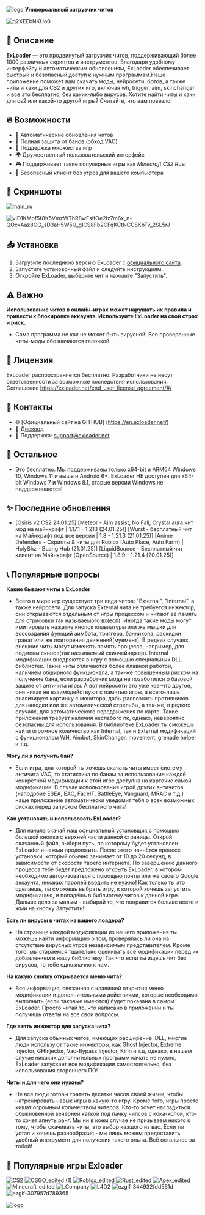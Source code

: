  ![logo](https://github.com/user-attachments/assets/64d33f7f-9a0b-4815-b84b-b37cfdff259b)  **Универсальный загрузчик читов**

![q2XEEbNKUo0](https://github.com/user-attachments/assets/768792b1-36e8-4df4-ae61-baf94e0a765b)


## 📌 Описание
**ExLoader** — это продвинутый загрузчик читов, поддерживающий более 1000 различных скриптов и инструментов. Благодаря удобному интерфейсу и автоматическим обновлениям, ExLoader обеспечивает быстрый и безопасный доступ к нужным программам.Наше приложение поможет вам скачать моды, нейросети, ботов, а также читы и хаки для CS2 и других игр, включая wh, trigger, aim, skinchanger и все это бесплатно, без каких-либо вирусов. Хотите найти читы и хаки для cs2 или какой-то другой игры? Считайте, что вам повезло!

## 🔥 Возможности
- 🔄 Автоматические обновления читов
- 🔐 Полная защита от банов (обход VAC)
- 🎯 Поддержка множества игр
- 🌍 Дружественный пользовательский интерфейс
- 🎮 Поддерживает такие популярные игры как *Minecraft* *CS2* *Rust* 
- 🚨 Безопасный клиент без угроз для вашего компьютера

## 📸 Скриншоты
  ![main_ru](https://github.com/user-attachments/assets/b2e3685c-82af-4b7d-b8f5-c2e67dcc3a2a)

 ![vID1KMpf5f8K5VmzWThR8wFslfOe2Iz7m6x_n-QOcxAaz8OG_sD3aH5W5U_gICS8Fb2CFqKCtNCC8KbTv_2SL5rJ](https://github.com/user-attachments/assets/90b85980-43b5-4d78-95df-5dcc9f34fb9e)


## 📥 Установка
1. Загрузите последнюю версию ExLoader с [официального сайта](https://en.exloader.net/).
2. Запустите установочный файл и следуйте инструкциям.
3. Откройте ExLoader, выберите чит и нажмите "Запустить".

## ⚠️ Важно
**Использование читов в онлайн-играх может нарушать их правила и привести к блокировке аккаунта. Используйте ExLoader на свой страх и риск.**
- Сама программа не как не может быть вирусной! Все проверенные читы-моды обозначаются галочкой.

## 📄 Лицензия
ExLoader распространяется бесплатно. Разработчики не несут ответственности за возможные последствия использования.
Соглашение https://exloader.net/end_user_license_agreement/#/

## 💬 Контакты
- 🌐 [Официальный сайт на GITHUB] (https://en.exloader.net/)
- 📢 [Дискорд](https://discord.gg/exloader)
- 📨 Поддержка: support@exloader.net

## 📣 Остальное
- Это бесплатно. Мы поддерживаем только x64-bit и ARM64 Windows 10, Windows 11 и выше и Android 6+. ExLoader НЕ доступен для x64-bit Windows 7 и Windows 8.1, старые версии Windows не поддерживаются!

## ✨ Последние обновления
- [Osiris v2 CS2 24.01.25] [Meteor - Aim assist, No Fall, Crystal aura чит мод на майнкрафт | 1.17.1 - 1.21.1 (24.01.25)] [Wurst - бесплатный чит на Майнкрафт под все версии | 1.8 - 1.21.3 (21.01.25)] [Anime Defenders - Скрипты & читы для Roblox (Auto Place, Auto Farm) | HolyShz - Buang Hub (21.01.25)] [LiquidBounce - Бесплатный чит клиент на Майнкрафт (OpenSource) | 1.8.9 - 1.21.4 (20.01.25)]

## 📞 Популярные вопросы
 **Какие бывают читы в ExLoader**
- Всего в мире игр существует три вида читов: "External", "Internal", а также нейросети. Для запуска External чита не требуется инжектор, они открываются отдельным от игры процессом и читают её память для отрисовки так называемого вх(есп). Иногда такие моды могут имитировать нажатие кнопок клавиатуры или же мышки для воссоздания функций аимбота, триггера, баннихопа, раскидки гранат или же повторения движений(мувмент). В редких случаях внешние читы могут изменять память процесса, например, для подмены скинов(так называемый скинчейнджер). Internal модификации внедряются в игру с помощью специальных DLL библиотек. Такие читы отличаются более плавной работой, наличием обширного функционала, а так-же повышенным риском на получение бана, если разработчик мода не позаботился о базовой защите от античита игры. А вот нейросети это уже кое-что другое, они никак не взаимодействуют с памятью игры, а всего-лишь анализирует картинку с монитора, дабы распознать противников для наводки или же автоматической стрельбы, а так-же, в редких случаях, для автоматического передвижения по карте. Такие приложения требует наличия неслабого пк, однако, невероятно безопасны для использования. В библиотеке ExLoader ты сможешь найти огромное количество как Internal, так и External модификаций с функционалом WH, Aimbot, SkinChanger, movement, grenade helper и т.д.

**Могу ли я получить бан?**
- Если игра, для которой ты хочешь скачать читы имеет систему античита VAC, то статистика по банам за использование каждой конкретной модификации к этой игре доступна на карточке самой модификации. В случае использования игрой других античитов (наподобие ESEA, EAC, FaceIT, BattleEye, Vanguard, MRAC и т.д.) наше приложение автоматически уведомит тебя о всех возможных рисках перед запуском бесплатного чита!

**Как установить и использовать ExLoader?**
- Для начала скачай наш официальный установщик с помощью большой кнопки с верхней части данной страницы. Открой скачанный файл, выбери путь, по которому будет установлен ExLoader и нажми продолжить. После этого начнётся процесс установки, который обычно занимает от 10 до 20 секунд, в зависимости от скорости твоего интернета. По завершению данного процесса тебе будет предложено открыть ExLoader, в котором необходимо авторизоваться с помощью почты или же своего Google аккаунта, никаких паролей вводить не нужно! Как только ты это сделаешь, ты сможешь выбрать игру, к которой хочешь запустить модификацию, и попадёшь в библиотеку читов к данной игре. Дальше дело за малым - выбирай то, что понравится больше всего и жми на кнопку Запустить!

**Есть ли вирусы в читах из вашего лоадера?**
- На странице каждой модификации из нашего приложения ты можешь найти информацию о том, проверялась ли она на отсутствие вирусных угроз независимым представителем. Кроме того, мы стараемся тщательно оценивать все модификации перед их добавлением в нашу библиотеку! Так что если ты ищешь чит без вирусов, то тебе однозначно к нам.

**На какую кнопку открывается меню чита?**
- Вся информация, связанная с клавишей открытия меню модификации и дополнительными действиями, которые необходимо выполнить (если таковые имеются) будет показана в самом ExLoader. Просто читай то, что написано в приложении и ты получишь ответы на все свои вопросы.

**Где взять инжектор для запуска чита?**
- Для запуска обычных читов, имеющих расширение .DLL, многие люди используют такие инжекторы, как Ghost Injector, Extreme Injector, GHInjector, Vac-Bypass Injector, Kirin и т.д, однако, в нашем случае никаких дополнительных программ качать не нужно, ExLoader запускает все модификации самостоятельно, без использования стороннего ПО!

**Читы и для чего они нужны?**
- Не все люди готовы тратить десятки часов своей жизни, чтобы натренировать навык игры в какую-то игру. Кроме того, игры просто кишат огромным количеством читеров. Кто-то хочет насладиться обыкновенной вечерней каткой под пачку чипсов с кока-колой, кто-то хочет апнуть ранг. Мы ни в коем случае не призываем никого к тому, чтобы скачивать читы, это выбор каждого из вас. Если ты устал и хочешь разнообразия - мы лишь можем предоставить удобный инструмент для получения такого опыта. Всё остальное за тобой!

## 🎀 Популярные игры Exloader
  ![CS2](https://github.com/user-attachments/assets/cab3e1cf-c79b-4417-bea4-07478f462fa8)    ![CSGO_edited (1)](https://github.com/user-attachments/assets/1ed7af94-4d80-410d-9fb0-7c274ca025af)   ![Roblox_edited](https://github.com/user-attachments/assets/6f8e60c2-8436-4e26-9390-8bdb57784c58)  ![Rust_edited](https://github.com/user-attachments/assets/7cad2072-7834-4cf8-a3c5-e8c3875c5cfb) ![Apex_edited](https://github.com/user-attachments/assets/1732e89f-db2b-4760-911a-1eca23f9c4db)   ![Minecraft_edited](https://github.com/user-attachments/assets/fc0bc20a-5147-45a9-93a5-b9abd1b52aed)  ![LCompany](https://github.com/user-attachments/assets/23d11bed-1dac-4213-b2c1-edd1cb0f254a)  ![L4D2](https://github.com/user-attachments/assets/cb32bc73-be65-4ac7-8a1a-541fc4eeca08)  ![ezgif-344932fdd561d](https://github.com/user-attachments/assets/fc8eb7d6-d34e-4d47-9e68-c0ae2480ad5e)  ![ezgif-307957d789365](https://github.com/user-attachments/assets/5e0d7483-ebd6-4141-97ef-541099863242) 




![logo](https://github.com/user-attachments/assets/20a479af-e8f3-4995-b40f-adf212892d84)







